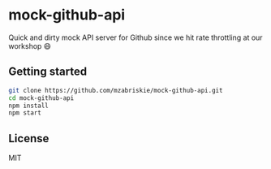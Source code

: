 # mock-github-api

Quick and dirty mock API server for Github since we hit rate throttling at our workshop 😄

## Getting started

```bash
git clone https://github.com/mzabriskie/mock-github-api.git
cd mock-github-api
npm install
npm start
```

## License

MIT

